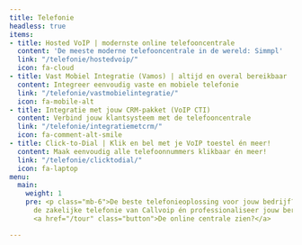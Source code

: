 ```yaml
---
title: Telefonie
headless: true
items:
- title: Hosted VoIP | modernste online telefooncentrale
  content: 'De meeste moderne telefooncentrale in de wereld: Simmpl'
  link: "/telefonie/hostedvoip/"
  icon: fa-cloud
- title: Vast Mobiel Integratie (Vamos) | altijd en overal bereikbaar
  content: Integreer eenvoudig vaste en mobiele telefonie
  link: "/telefonie/vastmobielintegratie/"
  icon: fa-mobile-alt
- title: Integratie met jouw CRM-pakket (VoIP CTI)
  content: Verbind jouw klantsysteem met de telefooncentrale
  link: "/telefonie/integratiemetcrm/"
  icon: fa-comment-alt-smile
- title: Click-to-Dial | Klik en bel met je VoIP toestel én meer!
  content: Maak eenvoudig alle telefoonnummers klikbaar én meer!
  link: "/telefonie/clicktodial/"
  icon: fa-laptop
menu:
  main:
    weight: 1
    pre: <p class="mb-6">De beste telefonieoplossing voor jouw bedrijf? Kies voor
      de zakelijke telefonie van Callvoip én professionaliseer jouw bereikbaarheid.</p>
      <a href="/tour" class="button">De online centrale zien?</a>

---
```

